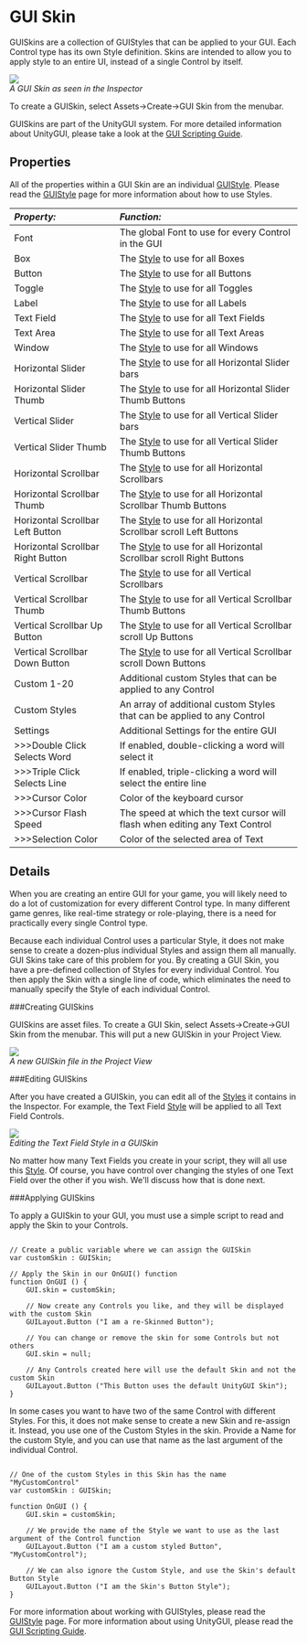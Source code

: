 GUI Skin
========


<span class=keyword>GUISkins</span> are a collection of <span class=keyword>GUIStyles</span> that can be applied to your GUI.  Each <span class=keyword>Control</span> type has its own Style definition.  Skins are intended to allow you to apply style to an entire UI, instead of a single Control by itself.

![](http://docwiki.hq.unity3d.com/uploads/Main/Inspector-GUISkin.png)  
_A GUI Skin as seen in the <span class=keyword>Inspector</span>_

To create a GUISkin, select <span class=menu>Assets->Create->GUI Skin</span> from the menubar.

GUISkins are part of the <span class=keyword>UnityGUI</span> system.  For more detailed information about UnityGUI, please take a look at the [GUI Scripting Guide](GUIScriptingGuide.html).


Properties
----------


All of the properties within a GUI Skin are an individual [GUIStyle](class-GUIStyle.html).  Please read the [GUIStyle](class-GUIStyle.html) page for more information about how to use Styles.


|**_Property:_** |**_Function:_** |
|:---|:---|
|<span class=component>Font</span> |The global Font to use for every Control in the GUI |
|<span class=component>Box</span> |The [Style](class-GUIStyle.html) to use for all Boxes |
|<span class=component>Button</span> |The [Style](class-GUIStyle.html) to use for all Buttons |
|<span class=component>Toggle</span> |The [Style](class-GUIStyle.html) to use for all Toggles |
|<span class=component>Label</span> |The [Style](class-GUIStyle.html) to use for all Labels |
|<span class=component>Text Field</span> |The [Style](class-GUIStyle.html) to use for all Text Fields |
|<span class=component>Text Area</span> |The [Style](class-GUIStyle.html) to use for all Text Areas |
|<span class=component>Window</span> |The [Style](class-GUIStyle.html) to use for all Windows |
|<span class=component>Horizontal Slider</span> |The [Style](class-GUIStyle.html) to use for all Horizontal Slider bars |
|<span class=component>Horizontal Slider Thumb</span> |The [Style](class-GUIStyle.html) to use for all Horizontal Slider Thumb Buttons |
|<span class=component>Vertical Slider</span> |The [Style](class-GUIStyle.html) to use for all Vertical Slider bars |
|<span class=component>Vertical Slider Thumb</span> |The [Style](class-GUIStyle.html) to use for all Vertical Slider Thumb Buttons |
|<span class=component>Horizontal Scrollbar</span> |The [Style](class-GUIStyle.html) to use for all Horizontal Scrollbars |
|<span class=component>Horizontal Scrollbar Thumb</span> |The [Style](class-GUIStyle.html) to use for all Horizontal Scrollbar Thumb Buttons |
|<span class=component>Horizontal Scrollbar Left Button</span> |The [Style](class-GUIStyle.html) to use for all Horizontal Scrollbar scroll Left Buttons |
|<span class=component>Horizontal Scrollbar Right Button</span> |The [Style](class-GUIStyle.html) to use for all Horizontal Scrollbar scroll Right Buttons |
|<span class=component>Vertical Scrollbar</span> |The [Style](class-GUIStyle.html) to use for all Vertical Scrollbars |
|<span class=component>Vertical Scrollbar Thumb</span> |The [Style](class-GUIStyle.html) to use for all Vertical Scrollbar Thumb Buttons |
|<span class=component>Vertical Scrollbar Up Button</span> |The [Style](class-GUIStyle.html) to use for all Vertical Scrollbar scroll Up Buttons |
|<span class=component>Vertical Scrollbar Down Button</span> |The [Style](class-GUIStyle.html) to use for all Vertical Scrollbar scroll Down Buttons |
|<span class=component>Custom 1-20</span> |Additional custom Styles that can be applied to any Control |
|<span class=component>Custom Styles</span> |An array of additional custom Styles that can be applied to any Control |
|<span class=component>Settings</span> |Additional Settings for the entire GUI |
|>>><span class=component>Double Click Selects Word</span> |If enabled, double-clicking a word will select it |
|>>><span class=component>Triple Click Selects Line</span> |If enabled, triple-clicking a word will select the entire line |
|>>><span class=component>Cursor Color</span> |Color of the keyboard cursor |
|>>><span class=component>Cursor Flash Speed</span> |The speed at which the text cursor will flash when editing any Text Control |
|>>><span class=component>Selection Color</span> |Color of the selected area of Text |


Details
-------


When you are creating an entire GUI for your game, you will likely need to do a lot of customization for every different Control type.  In many different game genres, like real-time strategy or role-playing, there is a need for practically every single Control type.

Because each individual Control uses a particular Style, it does not make sense to create a dozen-plus individual Styles and assign them all manually.  GUI Skins take care of this problem for you.  By creating a GUI Skin, you have a pre-defined collection of Styles for every individual Control.  You then apply the Skin with a single line of code, which eliminates the need to manually specify the Style of each individual Control.


###Creating GUISkins

GUISkins are asset files.  To create a GUI Skin, select <span class=menu>Assets->Create->GUI Skin</span> from the menubar.  This will put a new GUISkin in your <span class=keyword>Project View</span>.

![](http://docwiki.hq.unity3d.com/uploads/Main/GUISkin-ProjectView.png)  
_A new GUISkin file in the Project View_


###Editing GUISkins

After you have created a GUISkin, you can edit all of the [Styles](class-GUIStyle.html) it contains in the Inspector.  For example, the <span class=component>Text Field</span> [Style](class-GUIStyle.html) will be applied to all Text Field Controls.

![](http://docwiki.hq.unity3d.com/uploads/Main/GUISkin-EditingTextField.png)  
_Editing the Text Field Style in a GUISkin_

No matter how many Text Fields you create in your script, they will all use this [Style](class-GUIStyle.html).  Of course, you have control over changing the styles of one Text Field over the other if you wish.  We'll discuss how that is done next.


###Applying GUISkins

To apply a GUISkin to your GUI, you must use a simple script to read and apply the Skin to your Controls.

````

// Create a public variable where we can assign the GUISkin
var customSkin : GUISkin;

// Apply the Skin in our OnGUI() function
function OnGUI () {
	GUI.skin = customSkin;

	// Now create any Controls you like, and they will be displayed with the custom Skin
	GUILayout.Button ("I am a re-Skinned Button");

	// You can change or remove the skin for some Controls but not others
	GUI.skin = null;

	// Any Controls created here will use the default Skin and not the custom Skin
	GUILayout.Button ("This Button uses the default UnityGUI Skin");
}

````

In some cases you want to have two of the same Control with different Styles.  For this, it does not make sense to create a new Skin and re-assign it.  Instead, you use one of the <span class=component>Custom</span> Styles in the skin.  Provide a <span class=component>Name</span> for the custom Style, and you can use that name as the last argument of the individual Control.

````

// One of the custom Styles in this Skin has the name "MyCustomControl"
var customSkin : GUISkin;

function OnGUI () {
	GUI.skin = customSkin;

	// We provide the name of the Style we want to use as the last argument of the Control function
	GUILayout.Button ("I am a custom styled Button", "MyCustomControl");

	// We can also ignore the Custom Style, and use the Skin's default Button Style
	GUILayout.Button ("I am the Skin's Button Style");
}

````

For more information about working with GUIStyles, please read the [GUIStyle](class-GUIStyle.html) page.  For more information about using UnityGUI, please read the [GUI Scripting Guide](GUIScriptingGuide.html).
